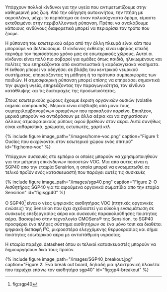 Υπάρχουν πολλοί κίνδυνοι για την υγεία που αντιμετωπίζουμε στην καθημερινή μας ζωή. Από την οδήγηση αυτοκινήτου, την πτήση με αεροπλάνο, μέχρι το περπάτημα σε έναν πολυσύχναστο δρόμο, 
είμαστε εκτεθειμένοι στην περιβαλλοντική ρύπανση. Πρέπει να αναλάβουμε κάποιους κινδύνους διαφορετικά μπορεί να περιορίσει τον τρόπο που ζούμε. 

Η ρύπανση του εσωτερικού αέρα από την άλλη πλευρά είναι κάτι που μπορούμε να βελτιώσουμε. Ο κίνδυνος έκθεσης είναι υψηλός επειδή περνάμε τον περισσότερο χρόνο μας σε εσωτερικούς χώρους. 
Αυτοί οι κίνδυνοι είναι πολύ πιο σοβαροί για ομάδες όπως παιδιά, ηλικιωμένους και πολίτες που επηρεάζονται από αναπνευστικά ή καρδιαγγειακά νοσήματα. 
Η έκθεση μπορεί να οδηγήσει σε βλάβη του κεντρικού νευρικού συστήματος, επηρεάζοντας τη μάθηση ή τα πρότυπα συμπεριφοράς των παιδιών. 
Η ατμοσφαιρική ρύπανση μπορεί επίσης να επηρεάσει σημαντικά την ψυχική υγεία, επηρεάζοντας την παραγωγικότητα, τον κίνδυνο κατάθλιψης και τις διαταραχές της προσωπικότητας.

Στους εσωτερικούς χώρους έχουμε έκριση οργανικών ουσιών (volatile organic compounds). Μερικά είναι επιβλαβή από μόνα τους, συμπεριλαμβανομένων ορισμένων που προκαλούν καρκίνο. Επιπλέον, μερικά μπορούν να αντιδράσουν με άλλα αέρια και να σχηματίσουν άλλους ατμοσφαιρικούς ρύπους αφού βρεθούν στον αέρα.
Αυτά συνήθως είναι καθαριστικά, χρώματα, εκτυπωτές, χαρτί κτλ

{% include figure image_path="/images/home-voc.png" caption="Figure 1: Ουσίες που εκκρίνονται στον εσωτερικό χώρου ενός σπιτιού" id="fig:home-voc" %}

Υπάρχουν συσκευές στο εμπόριο οι οποίες μπορούν να χρησιμοποιηθούν για την μέτρηση επικίνδυνων ποσοστών VOC. Μια απο αυτές είναι η SGP40 απο την εταιρία Sensirion, η οποία μπορεί να ενσωματωθεί σε τελικό προϊόν ενός κατασκευαστή που παράγει αυτές τις συσκευές

{% include figure image_path="/images/sgp40.png" caption="Figure 2: O Αισθητήρας SGP40 για τα αιρούμενα οργανικά σωματίδια απο την εταρία Sensirion" id="fig:sgp40" %}

Ο SGP40[^2] είναι ο νέος ψηφιακός αισθητήρας VOC (πτητικές οργανικές ενώσεις) της Sensirion που έχει σχεδιαστεί για εύκολη ενσωμάτωση σε συσκευές επεξεργασίας αέρα και συσκευές παρακολούθησης ποιότητας αέρα. 
Βασισμένο στην τεχνολογία CMOSens® της Sensirion, το SGP40 προσφέρει ένα πλήρες σύστημα αισθητήρων σε ένα μόνο τσιπ και διαθέτει ψηφιακή διεπαφή I²C, μικροεστέρα ελεγχόμενης 
θερμοκρασίας και σήμα ποιότητας εσωτερικού αέρα με αντιστάθμιση υγρασίας.

H εταιρία παρέχει datasheet όπου οι τελικοί κατασκευαστές μπορούν να δημιουργήσουν δικό τους προϊόν.

{% include figure image_path="/images/SGP40_breakout.jpg" caption="Figure 2: Ένα break out board, δηλαδή μια ηλεκτρονική πλακέτα που περιέχει επάνω τον αισθητήρα sgp40" id="fig:gp4-breakout" %}

[^1]: fig:home-voc

[^2]: fig:sgp40

[^3]: fig:sgp4-breakout
